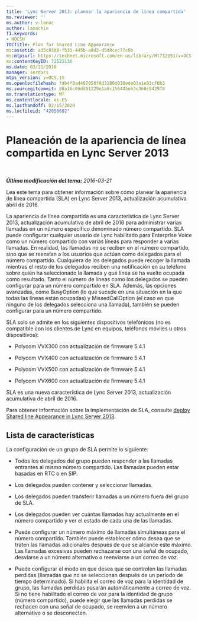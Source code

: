 ```yaml
---
title: 'Lync Server 2013: planear la apariencia de línea compartida'
ms.reviewer: ''
ms.author: v-lanac
author: lanachin
f1.keywords:
- NOCSH
TOCTitle: Plan for Shared Line Appearance
ms:assetid: a35c83d8-f531-445b-a8d2-d5d8cec77c6b
ms:mtpsurl: https://technet.microsoft.com/en-us/library/Mt712151(v=OCS.15)
ms:contentKeyID: 72522136
ms.date: 03/21/2016
manager: serdars
mtps_version: v=OCS.15
ms.openlocfilehash: fdb4f8ad407950f8d3180d030ede03a1e93cf0b3
ms.sourcegitcommit: 88a16c09dd91229e1a8c156445eb3c360c942978
ms.translationtype: MT
ms.contentlocale: es-ES
ms.lasthandoff: 02/15/2020
ms.locfileid: "42050602"
---
```

<div data-xmlns="http://www.w3.org/1999/xhtml">

<div class="topic" data-xmlns="http://www.w3.org/1999/xhtml" data-msxsl="urn:schemas-microsoft-com:xslt" data-cs="http://msdn.microsoft.com/">

<div data-asp="http://msdn2.microsoft.com/asp">

# <a name="plan-for-shared-line-appearance-in-lync-server-2013"></a>Planeación de la apariencia de línea compartida en Lync Server 2013

</div>

<div id="mainSection">

<div id="mainBody">

<span> </span>

_**Última modificación del tema:** 2016-03-21_

Lea este tema para obtener información sobre cómo planear la apariencia de línea compartida (SLA) en Lync Server 2013, actualización acumulativa abril de 2016.

La apariencia de línea compartida es una característica de Lync Server 2013, actualización acumulativa de abril de 2016 para administrar varias llamadas en un número específico denominado número compartido. SLA puede configurar cualquier usuario de Lync habilitado para Enterprise Voice como un número compartido con varias líneas para responder a varias llamadas. En realidad, las llamadas no se reciben en el número compartido, sino que se reenvían a los usuarios que actúan como delegados para el número compartido. Cualquiera de los delegados puede recoger la llamada mientras el resto de los delegados reciben una notificación en su teléfono sobre quién ha seleccionado la llamada y qué línea se ha vuelto ocupada como resultado. Tanto el número de líneas como los delegados se pueden configurar para un número compartido en SLA. Además, las opciones avanzadas, como BusyOption (lo que sucede en una situación en la que todas las líneas están ocupadas) y MissedCallOption (el caso en que ninguno de los delegados selecciona una llamada), también se pueden configurar para un número compartido.

SLA solo se admite en los siguientes dispositivos telefónicos (no es compatible con los clientes de Lync en equipos, teléfonos móviles u otros dispositivos):

  - Polycom VVX300 con actualización de firmware 5.4.1

  - Polycom VVX400 con actualización de firmware 5.4.1

  - Polycom VVX500 con actualización de firmware 5.4.1

  - Polycom VVX600 con actualización de firmware 5.4.1

SLA es una nueva característica de Lync Server 2013, actualización acumulativa de abril de 2016.

Para obtener información sobre la implementación de SLA, consulte [deploy Shared line Appearance in Lync Server 2013](lync-server-2013-deploy-shared-line-appearance.md).

<div>

## <a name="feature-list"></a>Lista de características

La configuración de un grupo de SLA permite lo siguiente:

  - Todos los delegados del grupo pueden responder a las llamadas entrantes al mismo número compartido. Las llamadas pueden estar basadas en RTC o en SIP.

  - Los delegados pueden contener y seleccionar llamadas.

  - Los delegados pueden transferir llamadas a un número fuera del grupo de SLA.

  - Los delegados pueden ver cuántas llamadas hay actualmente en el número compartido y ver el estado de cada una de las llamadas.

  - Puede configurar un número máximo de llamadas simultáneas para el número compartido. También puede establecer cómo desea que se traten las llamadas adicionales después de que se alcance este máximo. Las llamadas excesivas pueden rechazarse con una señal de ocupado, desviarse a un número alternativo o reenviarse a un correo de voz.

  - Puede configurar el modo en que desea que se controlen las llamadas perdidas (llamadas que no se seleccionan después de un período de tiempo determinado). Si habilita el correo de voz para la identidad de grupo, las llamadas perdidas pasarán automáticamente a correo de voz. Si no tiene habilitado el correo de voz para la identidad de grupo (número compartido), puede elegir que las llamadas perdidas se rechacen con una señal de ocupado, se reenvíen a un número alternativo o se desconecten.

</div>

</div>

<span> </span>

</div>

</div>

</div>

